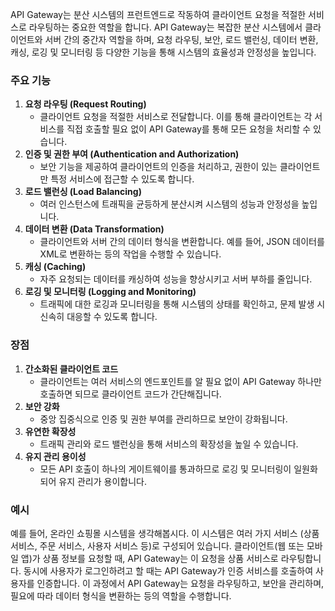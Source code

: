 API Gateway는 분산 시스템의 프런트엔드로 작동하여 클라이언트 요청을 적절한 서비스로 라우팅하는 중요한 역할을 합니다. API Gateway는 복잡한 분산 시스템에서 클라이언트와 서버 간의 중간자 역할을 하며, 요청 라우팅, 보안, 로드 밸런싱, 데이터 변환, 캐싱, 로깅 및 모니터링 등 다양한 기능을 통해 시스템의 효율성과 안정성을 높입니다.



### 주요 기능

1. **요청 라우팅 (Request Routing)**
   - 클라이언트 요청을 적절한 서비스로 전달합니다. 이를 통해 클라이언트는 각 서비스를 직접 호출할 필요 없이 API Gateway를 통해 모든 요청을 처리할 수 있습니다.
2. **인증 및 권한 부여 (Authentication and Authorization)**
   - 보안 기능을 제공하여 클라이언트의 인증을 처리하고, 권한이 있는 클라이언트만 특정 서비스에 접근할 수 있도록 합니다.
3. **로드 밸런싱 (Load Balancing)**
   - 여러 인스턴스에 트래픽을 균등하게 분산시켜 시스템의 성능과 안정성을 높입니다.
4. **데이터 변환 (Data Transformation)**
   - 클라이언트와 서버 간의 데이터 형식을 변환합니다. 예를 들어, JSON 데이터를 XML로 변환하는 등의 작업을 수행할 수 있습니다.
5. **캐싱 (Caching)**
   - 자주 요청되는 데이터를 캐싱하여 성능을 향상시키고 서버 부하를 줄입니다.
6. **로깅 및 모니터링 (Logging and Monitoring)**
   - 트래픽에 대한 로깅과 모니터링을 통해 시스템의 상태를 확인하고, 문제 발생 시 신속히 대응할 수 있도록 합니다.

### 장점

1. **간소화된 클라이언트 코드**
   - 클라이언트는 여러 서비스의 엔드포인트를 알 필요 없이 API Gateway 하나만 호출하면 되므로 클라이언트 코드가 간단해집니다.
2. **보안 강화**
   - 중앙 집중식으로 인증 및 권한 부여를 관리하므로 보안이 강화됩니다.
3. **유연한 확장성**
   - 트래픽 관리와 로드 밸런싱을 통해 서비스의 확장성을 높일 수 있습니다.
4. **유지 관리 용이성**
   - 모든 API 호출이 하나의 게이트웨이를 통과하므로 로깅 및 모니터링이 일원화되어 유지 관리가 용이합니다.

### 예시

예를 들어, 온라인 쇼핑몰 시스템을 생각해봅시다. 이 시스템은 여러 가지 서비스 (상품 서비스, 주문 서비스, 사용자 서비스 등)로 구성되어 있습니다. 클라이언트(웹 또는 모바일 앱)가 상품 정보를 요청할 때, API Gateway는 이 요청을 상품 서비스로 라우팅합니다. 동시에 사용자가 로그인하려고 할 때는 API Gateway가 인증 서비스를 호출하여 사용자를 인증합니다. 이 과정에서 API Gateway는 요청을 라우팅하고, 보안을 관리하며, 필요에 따라 데이터 형식을 변환하는 등의 역할을 수행합니다.